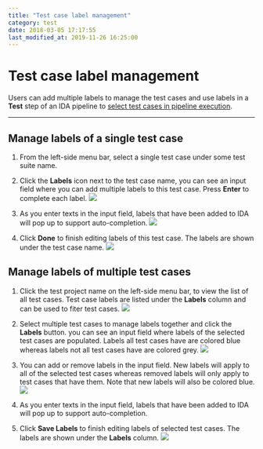 ```yaml
---
title: "Test case label management"
category: test
date: 2018-03-05 17:17:55
last_modified_at: 2019-11-26 16:25:00
---
```


# Test case label management

Users can add multiple labels to manage the test cases and use labels in a **Test** step of an IDA pipeline to [select test cases in pipeline execution][test-step-ref].

***

## Manage labels of a single test case

1. From the left-side menu bar, select a single test case under some test suite name.

2. Click the **Labels** icon next to the test case name, you can see an input field where you can add multiple labels to this test case. Press **Enter** to complete each label.
   ![][single-test-case-labels-edit]

3. As you enter texts in the input field, labels that have been added to IDA will pop up to support auto-completion.
   ![][single-test-case-labels-auto-complete]

4. Click **Done** to finish editing labels of this test case. The labels are shown under the test case name.
  ![][single-test-case-labels-done]

## Manage labels of multiple test cases

1. Click the test project name on the left-side menu bar, to view the list of all test cases. Test case labels are listed under the **Labels** column and can be used to fiter test cases.
   ![][multi-test-case-labels-view]

2. Select multiple test cases to manage labels together and click the **Labels** button. you can see an input field where labels of the selected test cases are populated. Labels all test cases have are colored blue whereas labels not all test cases have are colored grey.
   ![][multi-test-case-labels-edit]

3. You can add or remove labels in the input field. New labels will apply to all of the selected test cases whereas removed labels will only apply to test cases that have them. Note that new labels will also be colored blue.
   ![][multi-test-case-labels-add-remove]

4. As you enter texts in the input field, labels that have been added to IDA will pop up to support auto-completion.

5. Click **Save Labels** to finish editing labels of selected test cases. The labels are shown under the **Labels** column.
   ![][multi-test-case-labels-done]


[single-test-case-labels-edit]: ../images/test/single-test-case-labels-edit.PNG
[single-test-case-labels-done]: ../images/test/single-test-case-labels-done.PNG
[single-test-case-labels-auto-complete]: ../images/test/single-test-case-labels-auto-complete.PNG
[multi-test-case-labels-view]: ../images/test/multi-test-case-labels-view.PNG
[multi-test-case-labels-edit]: ../images/test/multi-test-case-labels-edit.PNG
[multi-test-case-labels-add-remove]: ../images/test/multi-test-case-labels-add-remove.PNG
[multi-test-case-labels-done]: ../images/test/multi-test-case-labels-done.PNG
[test-step-ref]: ../pipeline/pipeline-step-reference.html#pipeline-step-reference
